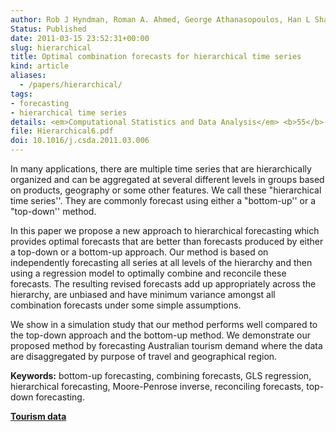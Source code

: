```yaml
---
author: Rob J Hyndman, Roman A. Ahmed, George Athanasopoulos, Han L Shang
Status: Published
date: 2011-03-15 23:52:31+00:00
slug: hierarchical
title: Optimal combination forecasts for hierarchical time series
kind: article
aliases:
  - /papers/hierarchical/
tags:
- forecasting
- hierarchical time series
details: <em>Computational Statistics and Data Analysis</em> <b>55</b>(9), 2579-2589
file: Hierarchical6.pdf
doi: 10.1016/j.csda.2011.03.006
---
```


In many applications, there are multiple time series that are hierarchically organized and can be aggregated at several different levels in groups based on products, geography or some other features. We call these "hierarchical time series''. They are commonly forecast using either a "bottom-up'' or a "top-down'' method.

In this paper we propose a new approach to hierarchical forecasting which provides optimal forecasts that are better than forecasts produced by either a top-down or a bottom-up approach. Our method is based on independently forecasting all series at all levels of the hierarchy and then using a regression model to optimally combine and reconcile these forecasts. The resulting revised forecasts add up appropriately across the hierarchy, are unbiased and have minimum variance amongst all combination forecasts under some simple assumptions.

We show in a simulation study that our method performs well compared to the top-down approach and the bottom-up method. We demonstrate our proposed method by forecasting Australian tourism demand where the data are disaggregated by purpose of travel and geographical region.

**Keywords:** bottom-up forecasting, combining forecasts, GLS regression, hierarchical forecasting, Moore-Penrose inverse, reconciling forecasts, top-down forecasting.

[**Tourism data**](/data/hier1_with_names.csv)
